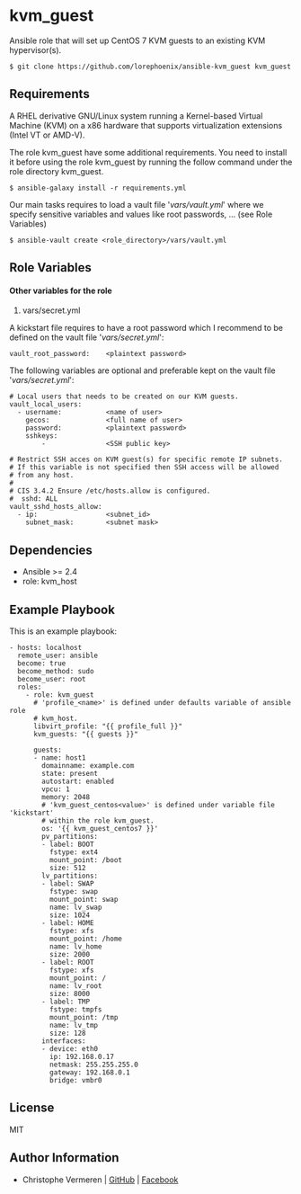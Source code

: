 kvm_guest
=========

Ansible role that will set up CentOS 7 KVM guests to an existing KVM hypervisor(s).

    $ git clone https://github.com/lorephoenix/ansible-kvm_guest kvm_guest

Requirements
------------

A RHEL derivative GNU/Linux system running a Kernel-based Virtual Machine (KVM) on a x86 hardware that supports virtualization extensions (Intel VT or AMD-V).

The role kvm_guest have some additional requirements. You need to install it before using the role kvm_guest by running the follow command under the role directory kvm_guest.

    $ ansible-galaxy install -r requirements.yml

Our main tasks requires to load a vault file '*vars/vault.yml*' where we specify sensitive variables and values like root passwords, ... (see Role Variables)

    $ ansible-vault create <role_directory>/vars/vault.yml


Role Variables
--------------

#### Other variables for the role

1. vars/secret.yml

A kickstart file requires to have a root password which I recommend to be defined on the vault file '*vars/secret.yml*':

    vault_root_password:    <plaintext password>

The following variables are optional and preferable kept on the vault file '*vars/secret.yml*':

    # Local users that needs to be created on our KVM guests.
    vault_local_users:
      - username:           <name of user>
        gecos:              <full name of user>
        password:           <plaintext password>
        sshkeys:
            -               <SSH public key>
    
    # Restrict SSH acces on KVM guest(s) for specific remote IP subnets.
    # If this variable is not specified then SSH access will be allowed 
    # from any host.
    #
    # CIS 3.4.2 Ensure /etc/hosts.allow is configured. 
    #  sshd: ALL
    vault_sshd_hosts_allow:
      - ip:                 <subnet_id>
        subnet_mask:        <subnet mask>


Dependencies
------------

<ul><li>Ansible >= 2.4</li>
    <li>role: kvm_host</li></ul>


Example Playbook
----------------

This is an example playbook:

    - hosts: localhost
      remote_user: ansible
      become: true
      become_method: sudo
      become_user: root
      roles:
        - role: kvm_guest
          # 'profile_<name>' is defined under defaults variable of ansible role
          # kvm_host.
          libvirt_profile: "{{ profile_full }}"
          kvm_guests: "{{ guests }}"

          guests:
          - name: host1
            domainname: example.com
            state: present
            autostart: enabled
            vpcu: 1
            memory: 2048
            # 'kvm_guest_centos<value>' is defined under variable file 'kickstart'
            # within the role kvm_guest.
            os: '{{ kvm_guest_centos7 }}'
            pv_partitions:
            - label: BOOT
              fstype: ext4
              mount_point: /boot
              size: 512
            lv_partitions:
            - label: SWAP
              fstype: swap
              mount_point: swap
              name: lv_swap
              size: 1024
            - label: HOME
              fstype: xfs
              mount_point: /home
              name: lv_home
              size: 2000
            - label: ROOT
              fstype: xfs
              mount_point: /
              name: lv_root
              size: 8000
            - label: TMP
              fstype: tmpfs
              mount_point: /tmp
              name: lv_tmp
              size: 128
            interfaces:
            - device: eth0
              ip: 192.168.0.17
              netmask: 255.255.255.0
              gateway: 192.168.0.1
              bridge: vmbr0


License
-------

MIT

Author Information
------------------

- Christophe Vermeren | [GitHub](https://github.com/lorephoenix) | [Facebook](https://www.facebook.com/cvermeren)

